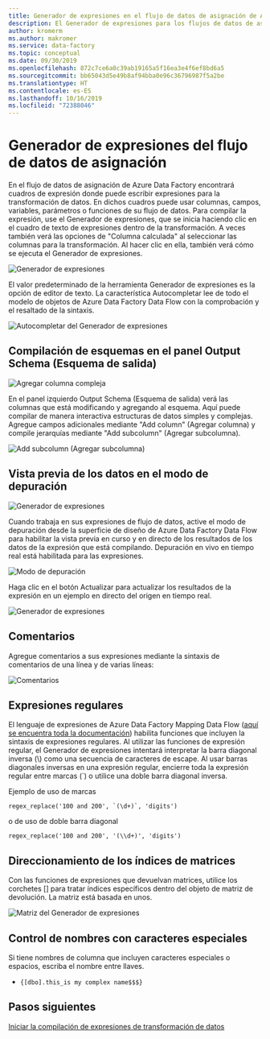 ```yaml
---
title: Generador de expresiones en el flujo de datos de asignación de Azure Data Factory
description: El Generador de expresiones para los flujos de datos de asignación de Azure Data Factory
author: kromerm
ms.author: makromer
ms.service: data-factory
ms.topic: conceptual
ms.date: 09/30/2019
ms.openlocfilehash: 872c7ce6a0c39ab19165a5f16ea3e4f6ef8bd6a5
ms.sourcegitcommit: bb65043d5e49b8af94bba0e96c36796987f5a2be
ms.translationtype: HT
ms.contentlocale: es-ES
ms.lasthandoff: 10/16/2019
ms.locfileid: "72388046"
---
```

# <a name="mapping-data-flow-expression-builder"></a>Generador de expresiones del flujo de datos de asignación



En el flujo de datos de asignación de Azure Data Factory encontrará cuadros de expresión donde puede escribir expresiones para la transformación de datos. En dichos cuadros puede usar columnas, campos, variables, parámetros o funciones de su flujo de datos. Para compilar la expresión, use el Generador de expresiones, que se inicia haciendo clic en el cuadro de texto de expresiones dentro de la transformación. A veces también verá las opciones de "Columna calculada" al seleccionar las columnas para la transformación. Al hacer clic en ella, también verá cómo se ejecuta el Generador de expresiones.

![Generador de expresiones](media/data-flow/xpb1.png "Generador de expresiones")

El valor predeterminado de la herramienta Generador de expresiones es la opción de editor de texto. La característica Autocompletar lee de todo el modelo de objetos de Azure Data Factory Data Flow con la comprobación y el resaltado de la sintaxis.

![Autocompletar del Generador de expresiones](media/data-flow/expb1.png "Autocompletar del Generador de expresiones")

## <a name="build-schemas-in-output-schema-pane"></a>Compilación de esquemas en el panel Output Schema (Esquema de salida)

![Agregar columna compleja](media/data-flow/complexcolumn.png "Add columns (Agregar columnas)")

En el panel izquierdo Output Schema (Esquema de salida) verá las columnas que está modificando y agregando al esquema. Aquí puede compilar de manera interactiva estructuras de datos simples y complejas. Agregue campos adicionales mediante "Add column" (Agregar columna) y compile jerarquías mediante "Add subcolumn" (Agregar subcolumna).

![Add subcolumn (Agregar subcolumna)](media/data-flow/addsubcolumn.png "Add subcolumn (Agregar subcolumna)")

## <a name="data-preview-in-debug-mode"></a>Vista previa de los datos en el modo de depuración

![Generador de expresiones](media/data-flow/exp4b.png "Vista previa de datos de expresión")

Cuando trabaja en sus expresiones de flujo de datos, active el modo de depuración desde la superficie de diseño de Azure Data Factory Data Flow para habilitar la vista previa en curso y en directo de los resultados de los datos de la expresión que está compilando. Depuración en vivo en tiempo real está habilitada para las expresiones.

![Modo de depuración](media/data-flow/debugbutton.png "Botón Debug (Depurar)")

Haga clic en el botón Actualizar para actualizar los resultados de la expresión en un ejemplo en directo del origen en tiempo real.

![Generador de expresiones](media/data-flow/exp5.png "Vista previa de datos de expresión")

## <a name="comments"></a>Comentarios

Agregue comentarios a sus expresiones mediante la sintaxis de comentarios de una línea y de varias líneas:

![Comentarios](media/data-flow/comments.png "Comentarios")

## <a name="regular-expressions"></a>Expresiones regulares

El lenguaje de expresiones de Azure Data Factory Mapping Data Flow ([aquí se encuentra toda la documentación](https://aka.ms/dataflowexpressions)) habilita funciones que incluyen la sintaxis de expresiones regulares. Al utilizar las funciones de expresión regular, el Generador de expresiones intentará interpretar la barra diagonal inversa (\\) como una secuencia de caracteres de escape. Al usar barras diagonales inversas en una expresión regular, encierre toda la expresión regular entre marcas (\`) o utilice una doble barra diagonal inversa.

Ejemplo de uso de marcas

```
regex_replace('100 and 200', `(\d+)`, 'digits')
```

o de uso de doble barra diagonal

```
regex_replace('100 and 200', '(\\d+)', 'digits')
```

## <a name="addressing-array-indexes"></a>Direccionamiento de los índices de matrices

Con las funciones de expresiones que devuelvan matrices, utilice los corchetes [] para tratar índices específicos dentro del objeto de matriz de devolución. La matriz está basada en unos.

![Matriz del Generador de expresiones](media/data-flow/expb2.png "Vista previa de datos de expresión")

## <a name="handling-names-with-special-characters"></a>Control de nombres con caracteres especiales

Si tiene nombres de columna que incluyen caracteres especiales o espacios, escriba el nombre entre llaves.
* ```{[dbo].this_is my complex name$$$}```

## <a name="next-steps"></a>Pasos siguientes

[Iniciar la compilación de expresiones de transformación de datos](data-flow-expression-functions.md)

